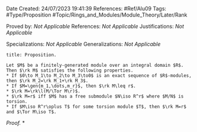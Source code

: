 <div class="topSpace"></div>

Date Created: 24/07/2023 19:41:39
References: #Ref/Alu09
Tags: #Type/Proposition #Topic/Rings_and_Modules/Module_Theory/Later/Rank

Proved by: <i>Not Applicable</i>
References: <i>Not Applicable</i>
Justifications: <i>Not Applicable</i>

Specializations: <i>Not Applicable</i>
Generalizations: <i>Not Applicable</i>

``` ad-Proposition
title: Proposition.

Let $M$ be a finitely-generated module over an integral domain $R$. Then $\rk M$ satisfies the following properties.
* If $0\to M_1\to M_2\to M_3\to0$ is an exact sequence of $R$-modules, then $\rk M_2=\rk M_1+\rk M_3$.
* If $M=\gen{m_1,\dots,m_r}$, then $\rk M\leq r$.
* $\rk M=\rk\l(M/\Tor M\r)$.
* $\rk M=r$ iff $M$ has a free submodule $N\iso R^r$ where $M/N$ is torsion.
* If $M\iso R^r\oplus T$ for some torsion module $T$, then $\rk M=r$ and $\Tor M\iso T$.

```

<i>Proof.</i>
* 
